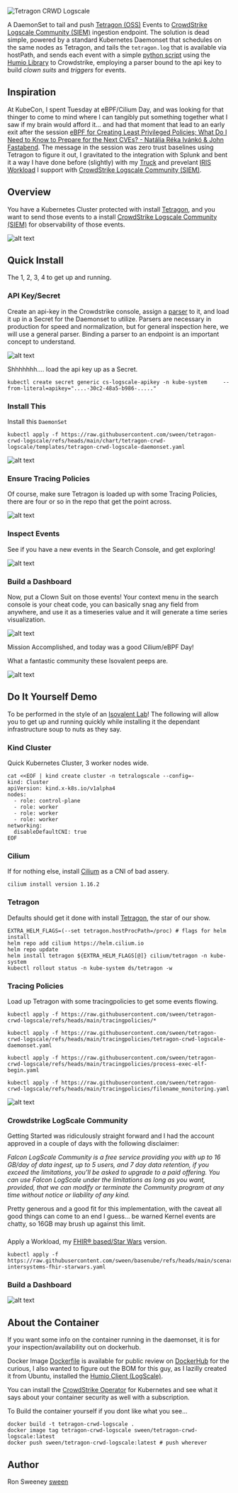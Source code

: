 ![Tetragon CRWD Logscale](assets/tetragon-crwd-logscale.png)

A DaemonSet to tail and push [Tetragon (OSS)](https://tetragon.io/) Events to [CrowdStrike Logscale Community (SIEM)](https://library.humio.com/integrations/api-ingest.html) ingestion endpoint. The solution is dead simple, powered by a standard Kubernetes Daemonset that schedules on the same nodes as Tetragon, and tails the `tetragon.log` that is available via hostPath, and sends each event with a simple [python script]() using the [Humio Library]() to Crowdstrike, employing a parser bound to the api key to build *clown suits* and *triggers* for events.

## Inspiration

At KubeCon, I spent Tuesday at eBPF/Cilium Day, and was looking for that thinger to come to mind where I can tangibly put something together what I saw if my brain would afford it... and had that moment that lead to an early exit after the session [eBPF for Creating Least Privileged Policies; What Do I Need to Know to Prepare for the Next CVEs? - Natália Réka Ivánkó & John Fastabend](https://colocatedeventsna2024.sched.com/event/1izqD/ebpf-for-creating-least-privileged-policies-what-do-i-need-to-know-to-prepare-for-the-next-cves-natalia-reka-ivanko-isovalent-now-part-of-cisco).  The message in the session was zero trust baselines using Tetragon to figure it out, I gravitated to the integration with Splunk and bent it a way I have done before (slightly) with my [Truck](https://www.deezwatts.com/workloads/rivian-falcon-logscale) and prevelant [IRIS Workload](https://community.intersystems.com/post/iris-siem-system-integration-crowdstrike-logscale) I support with [CrowdStrike Logscale Community (SIEM)](https://library.humio.com/integrations/api-ingest.html).

## Overview 
You have a Kubernetes Cluster protected with install [Tetragon](https://tetragon.io/), and you want to send those events to a install [CrowdStrike Logscale Community (SIEM)](https://library.humio.com/integrations/api-ingest.html) for observability of those events.

![alt text](assets/image.png)


## Quick Install
The 1, 2, 3, 4 to get up and running.

### API Key/Secret
Create an api-key in the Crowdstrike console, assign a [parser]() to it, and load it up in a Secret for the Daemonset to utilize.  Parsers are necessary in production for speed and normalization, but for general inspection here, we will use a general parser.  Binding a parser to an endpoint is an important concept to understand.

![alt text](assets/image-5.png)


Shhhhhhh.... load the api key up as a Secret.

```
kubectl create secret generic cs-logscale-apikey -n kube-system     --from-literal=apikey="....-30c2-48a5-b986-....."
```

### Install This
Install this `DaemonSet`

```
kubectl apply -f https://raw.githubusercontent.com/sween/tetragon-crwd-logscale/refs/heads/main/chart/tetragon-crwd-logscale/templates/tetragon-crwd-logscale-daemonset.yaml
```

![alt text](assets/image-1.png)

### Ensure Tracing Policies
Of course, make sure Tetragon is loaded up with some Tracing Policies, there are four or so in the repo that get the point across.

![alt text](assets/image-0.png)

### Inspect Events
See if you have a new events in the Search Console, and get exploring!

![alt text](assets/image-2.png)


### Build a Dashboard
Now, put a Clown Suit on those events!  Your context menu in the search console is your cheat code, you can basically snag any field from anywhere, and use it as a timeseries value and it will generate a time series visualization.

![alt text](assets/image-3.png)

Mission Accomplished, and today was a good Cilium/eBPF Day!  

What a fantastic community these Isovalent peeps are.

![alt text](assets/image-7.png)




## Do It Yourself Demo
To be performed in the style of an [Isovalent Lab](https://labs-map.isovalent.com/)! The following will allow you to get up and running quickly while installing it the dependant infrastructure soup to nuts as they say.

### Kind Cluster
Quick Kubernetes Cluster, 3 worker nodes wide.

```
cat <<EOF | kind create cluster -n tetralogscale --config=-
kind: Cluster
apiVersion: kind.x-k8s.io/v1alpha4
nodes:
  - role: control-plane
  - role: worker
  - role: worker
  - role: worker
networking:
  disableDefaultCNI: true
EOF
```

### Cilium
If for nothing else, install [Cilium](https://cilium.io/) as a CNI of bad assery.

```
cilium install version 1.16.2
```

### Tetragon
Defaults should get it done with install [Tetragon](https://tetragon.io/), the star of our show.

```
EXTRA_HELM_FLAGS=(--set tetragon.hostProcPath=/proc) # flags for helm install
helm repo add cilium https://helm.cilium.io
helm repo update
helm install tetragon ${EXTRA_HELM_FLAGS[@]} cilium/tetragon -n kube-system
kubectl rollout status -n kube-system ds/tetragon -w
```

### Tracing Policies
Load up Tetragon with some tracingpolicies to get some events flowing.  

```
kubectl apply -f https://raw.githubusercontent.com/sween/tetragon-crwd-logscale/refs/heads/main/tracingpolicies/*

kubectl apply -f https://raw.githubusercontent.com/sween/tetragon-crwd-logscale/refs/heads/main/tracingpolicies/tetragon-crwd-logscale-daemonset.yaml

kubectl apply -f https://raw.githubusercontent.com/sween/tetragon-crwd-logscale/refs/heads/main/tracingpolicies/process-exec-elf-begin.yaml

kubectl apply -f https://raw.githubusercontent.com/sween/tetragon-crwd-logscale/refs/heads/main/tracingpolicies/filename_monitoring.yaml

```

![alt text](assets/image-0.png)

### Crowdstrike LogScale Community

Getting Started was ridiculously straight forward and I had the account approved in a couple of days with the following disclaimer:

_Falcon LogScale Community is a free service providing you with up to 16 GB/day of data ingest, up to 5 users, and 7 day data retention, if you exceed the limitations, you’ll be asked to upgrade to a paid offering. You can use Falcon LogScale under the limitations as long as you want, provided, that we can modify or terminate the Community program at any time without notice or liability of any kind._

Pretty generous and a good fit for this implementation, with the caveat all good things can come to an end I guess... be warned Kernel events are chatty, so 16GB may brush up against this limit.


###
Apply a Workload, my [FHIR® based/Star Wars](https://community.intersystems.com/post/ebpf-cilium-fhir%C2%AE-star-wars-story) version.

```
kubectl apply -f https://raw.githubusercontent.com/sween/basenube/refs/heads/main/scenarios/ciliumfhir/deploy/cilium-intersystems-fhir-starwars.yaml
```

### Build a Dashboard

![alt text](assets/image-4.png)


## About the Container
If you want some info on the container running in the daemonset, it is for your inspection/availability out on dockerhub.

Docker Image [Dockerfile]() is available for public review on [DockerHub]() for the curious, I also wanted to figure out the BOM for this guy, as I lazilly created it from Ubuntu, installed the [Humio Client (LogScale)]().

You can install the [CrowdStrike Operator](https://github.com/CrowdStrike/falcon-operator/blob/main/docs/deployment/generic/README.md) for Kubernetes and see what it says about your container security as well with a subscription.

To Build the container yourself if you dont like what you see...

```
docker build -t tetragon-crwd-logscale .
docker image tag tetragon-crwd-logscale sween/tetragon-crwd-logscale:latest
docker push sween/tetragon-crwd-logscale:latest # push wherever
```

## Author

Ron Sweeney [sween](https://www.github.com/sween)


